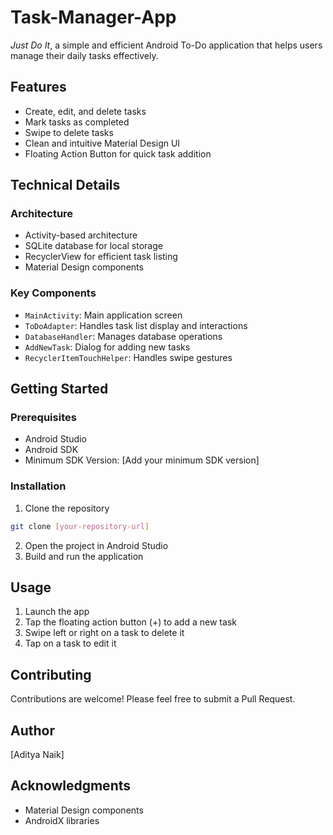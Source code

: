 # Task-Manager-App

_Just Do It_, a simple and efficient Android To-Do application that helps users manage their daily tasks effectively.

## Features

- Create, edit, and delete tasks
- Mark tasks as completed
- Swipe to delete tasks
- Clean and intuitive Material Design UI
- Floating Action Button for quick task addition


## Technical Details

### Architecture
- Activity-based architecture
- SQLite database for local storage
- RecyclerView for efficient task listing
- Material Design components

### Key Components
- `MainActivity`: Main application screen
- `ToDoAdapter`: Handles task list display and interactions
- `DatabaseHandler`: Manages database operations
- `AddNewTask`: Dialog for adding new tasks
- `RecyclerItemTouchHelper`: Handles swipe gestures

## Getting Started

### Prerequisites
- Android Studio
- Android SDK
- Minimum SDK Version: [Add your minimum SDK version]

### Installation
1. Clone the repository
```bash
git clone [your-repository-url]
```

2. Open the project in Android Studio
3. Build and run the application

## Usage
1. Launch the app
2. Tap the floating action button (+) to add a new task
3. Swipe left or right on a task to delete it
4. Tap on a task to edit it

## Contributing
Contributions are welcome! Please feel free to submit a Pull Request.

## Author
[Aditya Naik]

## Acknowledgments
- Material Design components
- AndroidX libraries
